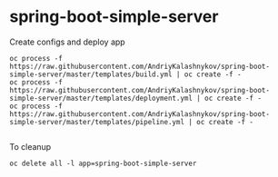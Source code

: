 # spring-boot-simple-server


Create configs and deploy app
```
oc process -f https://raw.githubusercontent.com/AndriyKalashnykov/spring-boot-simple-server/master/templates/build.yml | oc create -f -
oc process -f https://raw.githubusercontent.com/AndriyKalashnykov/spring-boot-simple-server/master/templates/deployment.yml | oc create -f -
oc process -f https://raw.githubusercontent.com/AndriyKalashnykov/spring-boot-simple-server/master/templates/pipeline.yml | oc create -f -


```


To cleanup
```
oc delete all -l app=spring-boot-simple-server
```

